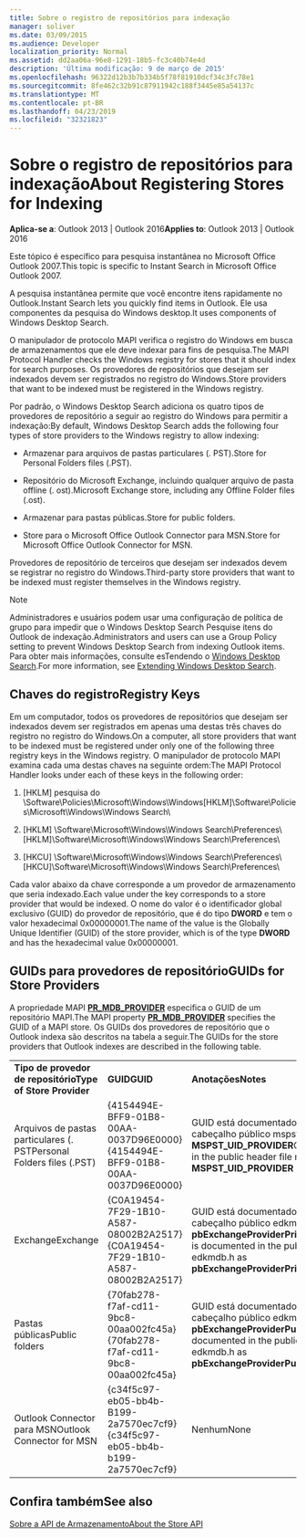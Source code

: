 ```yaml
---
title: Sobre o registro de repositórios para indexação
manager: soliver
ms.date: 03/09/2015
ms.audience: Developer
localization_priority: Normal
ms.assetid: dd2aa06a-96e8-1291-18b5-fc3c40b74e4d
description: 'Última modificação: 9 de março de 2015'
ms.openlocfilehash: 96322d12b3b7b334b5f78f81910dcf34c3fc78e1
ms.sourcegitcommit: 8fe462c32b91c87911942c188f3445e85a54137c
ms.translationtype: MT
ms.contentlocale: pt-BR
ms.lasthandoff: 04/23/2019
ms.locfileid: "32321823"
---
```

# <a name="about-registering-stores-for-indexing"></a><span data-ttu-id="6dc1f-103">Sobre o registro de repositórios para indexação</span><span class="sxs-lookup"><span data-stu-id="6dc1f-103">About Registering Stores for Indexing</span></span>

  
  
<span data-ttu-id="6dc1f-104">**Aplica-se a**: Outlook 2013 | Outlook 2016</span><span class="sxs-lookup"><span data-stu-id="6dc1f-104">**Applies to**: Outlook 2013 | Outlook 2016</span></span> 
  
<span data-ttu-id="6dc1f-105">Este tópico é específico para pesquisa instantânea no Microsoft Office Outlook 2007.</span><span class="sxs-lookup"><span data-stu-id="6dc1f-105">This topic is specific to Instant Search in Microsoft Office Outlook 2007.</span></span>
  
<span data-ttu-id="6dc1f-106">A pesquisa instantânea permite que você encontre itens rapidamente no Outlook.</span><span class="sxs-lookup"><span data-stu-id="6dc1f-106">Instant Search lets you quickly find items in Outlook.</span></span> <span data-ttu-id="6dc1f-107">Ele usa componentes da pesquisa do Windows desktop.</span><span class="sxs-lookup"><span data-stu-id="6dc1f-107">It uses components of Windows Desktop Search.</span></span>
  
<span data-ttu-id="6dc1f-108">O manipulador de protocolo MAPI verifica o registro do Windows em busca de armazenamentos que ele deve indexar para fins de pesquisa.</span><span class="sxs-lookup"><span data-stu-id="6dc1f-108">The MAPI Protocol Handler checks the Windows registry for stores that it should index for search purposes.</span></span> <span data-ttu-id="6dc1f-109">Os provedores de repositórios que desejam ser indexados devem ser registrados no registro do Windows.</span><span class="sxs-lookup"><span data-stu-id="6dc1f-109">Store providers that want to be indexed must be registered in the Windows registry.</span></span>
  
<span data-ttu-id="6dc1f-110">Por padrão, o Windows Desktop Search adiciona os quatro tipos de provedores de repositório a seguir ao registro do Windows para permitir a indexação:</span><span class="sxs-lookup"><span data-stu-id="6dc1f-110">By default, Windows Desktop Search adds the following four types of store providers to the Windows registry to allow indexing:</span></span>
  
- <span data-ttu-id="6dc1f-111">Armazenar para arquivos de pastas particulares (. PST).</span><span class="sxs-lookup"><span data-stu-id="6dc1f-111">Store for Personal Folders files (.PST).</span></span>
    
-  <span data-ttu-id="6dc1f-112">Repositório do Microsoft Exchange, incluindo qualquer arquivo de pasta offline (. ost).</span><span class="sxs-lookup"><span data-stu-id="6dc1f-112">Microsoft Exchange store, including any Offline Folder files (.ost).</span></span> 
    
-  <span data-ttu-id="6dc1f-113">Armazenar para pastas públicas.</span><span class="sxs-lookup"><span data-stu-id="6dc1f-113">Store for public folders.</span></span> 
    
-  <span data-ttu-id="6dc1f-114">Store para o Microsoft Office Outlook Connector para MSN.</span><span class="sxs-lookup"><span data-stu-id="6dc1f-114">Store for Microsoft Office Outlook Connector for MSN.</span></span> 
    
 <span data-ttu-id="6dc1f-115">Provedores de repositório de terceiros que desejam ser indexados devem se registrar no registro do Windows.</span><span class="sxs-lookup"><span data-stu-id="6dc1f-115">Third-party store providers that want to be indexed must register themselves in the Windows registry.</span></span> 
  
> [!NOTE]
> <span data-ttu-id="6dc1f-116">Administradores e usuários podem usar uma configuração de política de grupo para impedir que o Windows Desktop Search Pesquise itens do Outlook de indexação.</span><span class="sxs-lookup"><span data-stu-id="6dc1f-116">Administrators and users can use a Group Policy setting to prevent Windows Desktop Search from indexing Outlook items.</span></span> <span data-ttu-id="6dc1f-117">Para obter mais informações, consulte esTendendo o [Windows Desktop Search](https://msdn.microsoft.com/library/2eab146a-8516-4b95-b73c-ca7f980ba233%28Office.15%29.aspx).</span><span class="sxs-lookup"><span data-stu-id="6dc1f-117">For more information, see [Extending Windows Desktop Search](https://msdn.microsoft.com/library/2eab146a-8516-4b95-b73c-ca7f980ba233%28Office.15%29.aspx).</span></span> 
  
## <a name="registry-keys"></a><span data-ttu-id="6dc1f-118">Chaves do registro</span><span class="sxs-lookup"><span data-stu-id="6dc1f-118">Registry Keys</span></span>

<span data-ttu-id="6dc1f-119">Em um computador, todos os provedores de repositórios que desejam ser indexados devem ser registrados em apenas uma destas três chaves do registro no registro do Windows.</span><span class="sxs-lookup"><span data-stu-id="6dc1f-119">On a computer, all store providers that want to be indexed must be registered under only one of the following three registry keys in the Windows registry.</span></span> <span data-ttu-id="6dc1f-120">O manipulador de protocolo MAPI examina cada uma destas chaves na seguinte ordem:</span><span class="sxs-lookup"><span data-stu-id="6dc1f-120">The MAPI Protocol Handler looks under each of these keys in the following order:</span></span>
  
1. <span data-ttu-id="6dc1f-121">[HKLM] pesquisa do \Software\Policies\Microsoft\Windows\Windows</span><span class="sxs-lookup"><span data-stu-id="6dc1f-121">[HKLM]\Software\Policies\Microsoft\Windows\Windows Search\\</span></span>
    
2. <span data-ttu-id="6dc1f-122">[HKLM] \Software\Microsoft\Windows\Windows Search\Preferences\\</span><span class="sxs-lookup"><span data-stu-id="6dc1f-122">[HKLM]\Software\Microsoft\Windows\Windows Search\Preferences\\</span></span>
    
3. <span data-ttu-id="6dc1f-123">[HKCU] \Software\Microsoft\Windows\Windows Search\Preferences\\</span><span class="sxs-lookup"><span data-stu-id="6dc1f-123">[HKCU]\Software\Microsoft\Windows\Windows Search\Preferences\\</span></span>
    
 <span data-ttu-id="6dc1f-124">Cada valor abaixo da chave corresponde a um provedor de armazenamento que seria indexado.</span><span class="sxs-lookup"><span data-stu-id="6dc1f-124">Each value under the key corresponds to a store provider that would be indexed.</span></span> <span data-ttu-id="6dc1f-125">O nome do valor é o identificador global exclusivo (GUID) do provedor de repositório, que é do tipo **DWORD** e tem o valor hexadecimal 0x00000001.</span><span class="sxs-lookup"><span data-stu-id="6dc1f-125">The name of the value is the Globally Unique Identifier (GUID) of the store provider, which is of the type **DWORD** and has the hexadecimal value 0x00000001.</span></span> 
  
## <a name="guids-for-store-providers"></a><span data-ttu-id="6dc1f-126">GUIDs para provedores de repositório</span><span class="sxs-lookup"><span data-stu-id="6dc1f-126">GUIDs for Store Providers</span></span>

<span data-ttu-id="6dc1f-127">A propriedade MAPI **[PR_MDB_PROVIDER](pidtagstoreprovider-canonical-property.md)** especifica o GUID de um repositório MAPI.</span><span class="sxs-lookup"><span data-stu-id="6dc1f-127">The MAPI property **[PR_MDB_PROVIDER](pidtagstoreprovider-canonical-property.md)** specifies the GUID of a MAPI store.</span></span> <span data-ttu-id="6dc1f-128">Os GUIDs dos provedores de repositório que o Outlook indexa são descritos na tabela a seguir.</span><span class="sxs-lookup"><span data-stu-id="6dc1f-128">The GUIDs for the store providers that Outlook indexes are described in the following table.</span></span> 
  
||||
|:-----|:-----|:-----|
|<span data-ttu-id="6dc1f-129">**Tipo de provedor de repositório**</span><span class="sxs-lookup"><span data-stu-id="6dc1f-129">**Type of Store Provider**</span></span> <br/> |<span data-ttu-id="6dc1f-130">**GUID**</span><span class="sxs-lookup"><span data-stu-id="6dc1f-130">**GUID**</span></span> <br/> |<span data-ttu-id="6dc1f-131">**Anotações**</span><span class="sxs-lookup"><span data-stu-id="6dc1f-131">**Notes**</span></span> <br/> |
|<span data-ttu-id="6dc1f-132">Arquivos de pastas particulares (. PST</span><span class="sxs-lookup"><span data-stu-id="6dc1f-132">Personal Folders files (.PST)</span></span>  <br/> |<span data-ttu-id="6dc1f-133">{4154494E-BFF9-01B8-00AA-0037D96E0000}</span><span class="sxs-lookup"><span data-stu-id="6dc1f-133">{4154494E-BFF9-01B8-00AA-0037D96E0000}</span></span>  <br/> |<span data-ttu-id="6dc1f-134">GUID está documentado no arquivo de cabeçalho público mspst. h as **MSPST_UID_PROVIDER**</span><span class="sxs-lookup"><span data-stu-id="6dc1f-134">GUID is documented in the public header file mspst.h as **MSPST_UID_PROVIDER**</span></span> <br/> |
|<span data-ttu-id="6dc1f-135">Exchange</span><span class="sxs-lookup"><span data-stu-id="6dc1f-135">Exchange</span></span>  <br/> |<span data-ttu-id="6dc1f-136">{C0A19454-7F29-1B10-A587-08002B2A2517}</span><span class="sxs-lookup"><span data-stu-id="6dc1f-136">{C0A19454-7F29-1B10-A587-08002B2A2517}</span></span>  <br/> |<span data-ttu-id="6dc1f-137">GUID está documentado no arquivo de cabeçalho público edkmdb. h as **pbExchangeProviderPrimaryUserGuid**</span><span class="sxs-lookup"><span data-stu-id="6dc1f-137">GUID is documented in the public header file edkmdb.h as **pbExchangeProviderPrimaryUserGuid**</span></span> <br/> |
|<span data-ttu-id="6dc1f-138">Pastas públicas</span><span class="sxs-lookup"><span data-stu-id="6dc1f-138">Public folders</span></span>  <br/> |<span data-ttu-id="6dc1f-139">{70fab278-f7af-cd11-9bc8-00aa002fc45a}</span><span class="sxs-lookup"><span data-stu-id="6dc1f-139">{70fab278-f7af-cd11-9bc8-00aa002fc45a}</span></span>  <br/> |<span data-ttu-id="6dc1f-140">GUID está documentado no arquivo de cabeçalho público edkmdb. h as **pbExchangeProviderPublicGuid**</span><span class="sxs-lookup"><span data-stu-id="6dc1f-140">GUID is documented in the public header file edkmdb.h as **pbExchangeProviderPublicGuid**</span></span> <br/> |
|<span data-ttu-id="6dc1f-141">Outlook Connector para MSN</span><span class="sxs-lookup"><span data-stu-id="6dc1f-141">Outlook Connector for MSN</span></span>  <br/> |<span data-ttu-id="6dc1f-142">{c34f5c97-eb05-bb4b-B199-2a7570ec7cf9}</span><span class="sxs-lookup"><span data-stu-id="6dc1f-142">{c34f5c97-eb05-bb4b-b199-2a7570ec7cf9}</span></span>  <br/> |<span data-ttu-id="6dc1f-143">Nenhum</span><span class="sxs-lookup"><span data-stu-id="6dc1f-143">None</span></span>  <br/> |
   
## <a name="see-also"></a><span data-ttu-id="6dc1f-144">Confira também</span><span class="sxs-lookup"><span data-stu-id="6dc1f-144">See also</span></span>



[<span data-ttu-id="6dc1f-145">Sobre a API de Armazenamento</span><span class="sxs-lookup"><span data-stu-id="6dc1f-145">About the Store API</span></span>](about-the-store-api.md)

